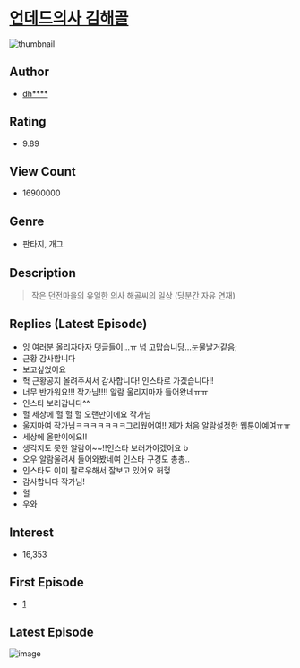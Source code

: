 # [언데드의사 김해골](https://comic.naver.com/bestChallenge/list?titleId=671476)
![thumbnail](https://image-comic.pstatic.net/user_contents_data/challenge_comic/2016/02/05/103902/thumbnail_title_dhleh_023858_.jpg)

## Author
- [dh****](https://comic.naver.com/artistTitle?id=103902)

## Rating
- 9.89

## View Count
- 16900000

## Genre
- 판타지, 개그

## Description
> 작은 던전마을의 유일한 의사 해골씨의 일상 (당분간 자유 연재)

## Replies (Latest Episode)
- 잉 여러분 올리자마자 댓글들이...ㅠ 넘 고맙습니당...눈물날거같음;
- 근황 감사합니다
- 보고싶었어요
- 헉 근황공지 올려주셔서 감사합니다! 인스타로 가겠습니다!!
- 너무 반가워요!!! 작가님!!!! 알람 울리지마자 들어왔네ㅠㅠ
- 인스타 보러갑니다^^
- 헐 세상에 헐 헐 헐 오랜만이에요 작가님
- 울지마여 작가님ㅋㅋㅋㅋㅋㅋㅋ그리웠어여!! 제가 처음 알람설정한 웹툰이예여ㅠㅠ
- 세상에 올만이에요!!
- 생각지도 못한 알람이~~!!인스타 보러가야겠어요 b
- 오우 알람울려서 들어와봤네여 인스타 구경도 총총..
- 인스타도 이미 팔로우해서 잘보고 있어요 허헣
- 감사합니다 작가님!
- 헐
- 우와

## Interest
- 16,353

## First Episode
- [1](https://comic.naver.com/bestChallenge/detail?titleId=671476&no=1)

## Latest Episode
![image](https://image-comic.pstatic.net/user_contents_data/challenge_comic/2020/11/24/103902/upload_7090129693796610148.jpeg)
